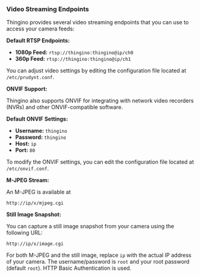 ### Video Streaming Endpoints

Thingino provides several video streaming endpoints that you can use to access your camera feeds:

**Default RTSP Endpoints:**
- **1080p Feed:** `rtsp://thingino:thingino@ip/ch0`
- **360p Feed:** `rtsp://thingino:thingino@ip/ch1`

You can adjust video settings by editing the configuration file located at `/etc/prudynt.conf`.

**ONVIF Support:**

Thingino also supports ONVIF for integrating with network video recorders (NVRs) and other ONVIF-compatible software.

**Default ONVIF Settings:**
- **Username:** `thingino`
- **Password:** `thingino`
- **Host:** `ip`
- **Port:** `80`

To modify the ONVIF settings, you can edit the configuration file located at `/etc/onvif.conf`.

**M-JPEG Stream:**

An M-JPEG is available at

`http://ip/x/mjpeg.cgi`

**Still Image Snapshot:**

You can capture a still image snapshot from your camera using the following URL:

`http://ip/x/image.cgi`

For both M-JPEG and the still image, replace `ip` with the actual IP address of your camera.
The username/password is `root` and your root password (default `root`).  HTTP
Basic Authentication is used.
